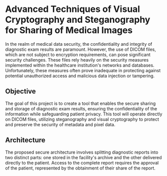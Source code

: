 # Advanced Techniques of Visual Cryptography and Steganography for Sharing of Medical Images

In the realm of medical data security, the confidentiality and integrity of diagnostic exam results are paramount. However, the use of DICOM files, which are not subject to encryption requirements, can pose significant security challenges. These files rely heavily on the security measures implemented within the healthcare institution's networks and databases. Unfortunately, these measures often prove inadequate in protecting against potential unauthorized access and malicious data injection or tampering.

## Objective
The goal of this project is to create a tool that enables the secure sharing and storage of diagnostic exam results, ensuring the confidentiality of the information while safeguarding patient privacy. This tool will operate directly on DICOM files, utilizing steganography and visual cryptography to protect and preserve the security of metadata and pixel data.

## Architecture
The proposed secure architecture involves splitting diagnostic reports into two distinct parts: one stored in the facility's archive and the other delivered directly to the patient. Access to the complete report requires the approval of the patient, represented by the obtainment of their share of the report.
